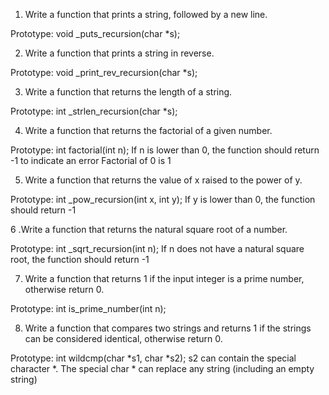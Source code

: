 1. Write a function that prints a string, followed by a new line.

Prototype: void _puts_recursion(char *s);

2. Write a function that prints a string in reverse.

Prototype: void _print_rev_recursion(char *s);


3. Write a function that returns the length of a string.

Prototype: int _strlen_recursion(char *s);

4. Write a function that returns the factorial of a given number.

Prototype: int factorial(int n);
If n is lower than 0, the function should return -1 to indicate an error
Factorial of 0 is 1


5. Write a function that returns the value of x raised to the power of y.

Prototype: int _pow_recursion(int x, int y);
If y is lower than 0, the function should return -1

6 .Write a function that returns the natural square root of a number.

Prototype: int _sqrt_recursion(int n);
If n does not have a natural square root, the function should return -1

7. Write a function that returns 1 if the input integer is a prime number, otherwise return 0.

Prototype: int is_prime_number(int n);

8. Write a function that compares two strings and returns 1 if the strings can be considered identical, otherwise return 0.

Prototype: int wildcmp(char *s1, char *s2);
s2 can contain the special character *.
The special char * can replace any string (including an empty string)


